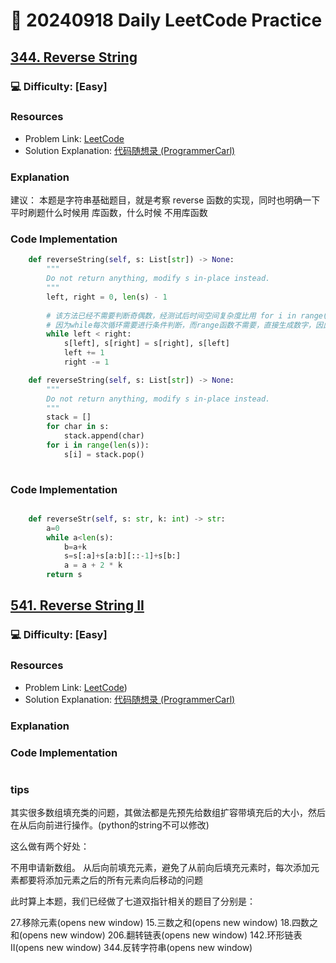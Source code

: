 # :dart: 20240918 Daily LeetCode Practice

## [344. Reverse String](https://leetcode.com/problems/reverse-string/description/)
### :computer: Difficulty: [Easy]

### Resources
- Problem Link: [LeetCode](https://leetcode.com/problems/reverse-string/description/)
- Solution Explanation: [代码随想录 (ProgrammerCarl)](https://programmercarl.com/0344.%E5%8F%8D%E8%BD%AC%E5%AD%97%E7%AC%A6%E4%B8%B2.html)



### Explanation

建议： 本题是字符串基础题目，就是考察 reverse 函数的实现，同时也明确一下 平时刷题什么时候用 库函数，什么时候 不用库函数 

### Code Implementation
```python
    def reverseString(self, s: List[str]) -> None:
        """
        Do not return anything, modify s in-place instead.
        """
        left, right = 0, len(s) - 1
        
        # 该方法已经不需要判断奇偶数，经测试后时间空间复杂度比用 for i in range(len(s)//2)更低
        # 因为while每次循环需要进行条件判断，而range函数不需要，直接生成数字，因此时间复杂度更低。推荐使用range
        while left < right:
            s[left], s[right] = s[right], s[left]
            left += 1
            right -= 1
```
```python
    def reverseString(self, s: List[str]) -> None:
        """
        Do not return anything, modify s in-place instead.
        """
        stack = []
        for char in s:
            stack.append(char)
        for i in range(len(s)):
            s[i] = stack.pop()
       

```

### Code Implementation
```python

    def reverseStr(self, s: str, k: int) -> str:
        a=0
        while a<len(s):
            b=a+k
            s=s[:a]+s[a:b][::-1]+s[b:]
            a = a + 2 * k
        return s


```
## [541. Reverse String II](https://leetcode.com/problems/reverse-string-ii/description/)
### :computer: Difficulty: [Easy]

### Resources
- Problem Link: [LeetCode]([https://leetcode.cn/problems/remove-element/](https://leetcode.com/problems/reverse-string-ii/description/)))
- Solution Explanation: [代码随想录 (ProgrammerCarl)](https://programmercarl.com/0541.%E5%8F%8D%E8%BD%AC%E5%AD%97%E7%AC%A6%E4%B8%B2II.html)

### Explanation

### Code Implementation

```python

```



### tips
其实很多数组填充类的问题，其做法都是先预先给数组扩容带填充后的大小，然后在从后向前进行操作。(python的string不可以修改)

这么做有两个好处：

不用申请新数组。
从后向前填充元素，避免了从前向后填充元素时，每次添加元素都要将添加元素之后的所有元素向后移动的问题

此时算上本题，我们已经做了七道双指针相关的题目了分别是：

27.移除元素(opens new window)
15.三数之和(opens new window)
18.四数之和(opens new window)
206.翻转链表(opens new window)
142.环形链表II(opens new window)
344.反转字符串(opens new window)
#
